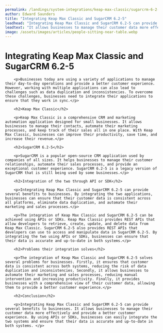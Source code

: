 ```yaml
---
permalink: /landings/system-integrations/keap-max-classic/sugarcrm-6-2-5
author: Edward Saunders
title: "Integrating Keap Max Classic and SugarCRM 6.2-5"
leadhead: "Integrating Keap Max Classic and SugarCRM 6.2-5 can provide several benefits to businesses"
leadtext: "It allows businesses to manage their customer data more effectively and provide a better customer experience. By using APIs or SDKs, businesses can easily integrate the two systems and ensure that their data is accurate and up-to-date in both systems."
image: /assets/images/articles/people-sitting-near-table.webp
---
```

<div class="arttext">        <h1>Integrating Keap Max Classic and SugarCRM 6.2-5</h1>
        
        <p>Businesses today are using a variety of applications to manage their day-to-day operations and provide a better customer experience. However, working with multiple applications can also lead to challenges such as data duplication and inconsistencies. To overcome these challenges, businesses need to integrate their applications to ensure that they work in sync.</p>

        <h2>Keap Max Classic</h2>
        
        <p>Keap Max Classic is a comprehensive CRM and marketing automation application designed for small businesses. It allows businesses to manage their contacts, automate their marketing processes, and keep track of their sales all in one place. With Keap Max Classic, businesses can improve their productivity, save time, and increase their revenue.</p>

        <h2>SugarCRM 6.2-5</h2>

        <p>SugarCRM is a popular open-source CRM application used by companies of all sizes. It helps businesses to manage their customer relationships, automate their sales processes, and provide an exceptional customer experience. SugarCRM 6.2-5 is a legacy version of SugarCRM that is still being used by some businesses.</p>

        <h2>Integration of the two through API or SDK</h2>

        <p>Integrating Keap Max Classic and SugarCRM 6.2-5 can provide several benefits to businesses. By integrating the two applications, businesses can ensure that their customer data is consistent across all platforms, eliminate data duplication, and automate their marketing and sales processes.</p>

        <p>The integration of Keap Max Classic and SugarCRM 6.2-5 can be achieved using APIs or SDKs. Keap Max Classic provides REST APIs that allow developers to retrieve, create, update, and delete data from Keap Max Classic. SugarCRM 6.2-5 also provides REST APIs that developers can use to access and manipulate data in SugarCRM 6.2-5. By integrating the two using APIs or SDKs, businesses can ensure that their data is accurate and up-to-date in both systems.</p>

        <h2>Problems their integration solves</h2>

        <p>The integration of Keap Max Classic and SugarCRM 6.2-5 solves several problems for businesses. Firstly, it ensures that customer data is consistent across both systems, reducing the risk of data duplication and inconsistencies. Secondly, it allows businesses to automate their marketing and sales processes, reducing manual intervention and increasing productivity. Finally, it provides businesses with a comprehensive view of their customer data, allowing them to provide a better customer experience.</p>

        <h2>Conclusion</h2>

        <p>Integrating Keap Max Classic and SugarCRM 6.2-5 can provide several benefits to businesses. It allows businesses to manage their customer data more effectively and provide a better customer experience. By using APIs or SDKs, businesses can easily integrate the two systems and ensure that their data is accurate and up-to-date in both systems. </p>

</div>